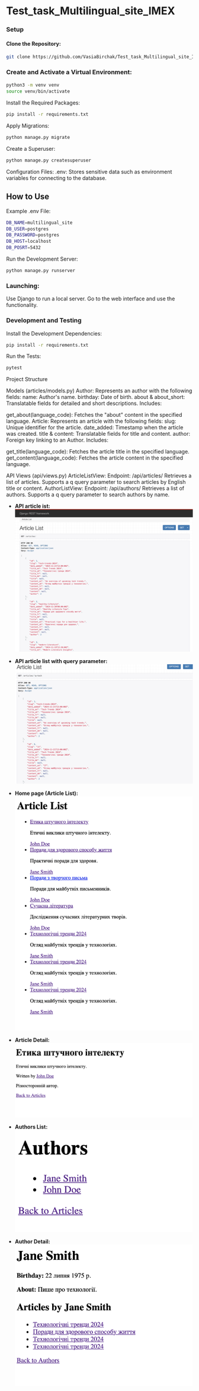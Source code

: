 # Test_task_Multilingual_site_IMEX

### Setup

#### Clone the Repository:

```bash
git clone https://github.com/VasiaBirchak/Test_task_Multilingual_site_IMEX.git
```
### Create and Activate a Virtual Environment:
```bash
python3 -m venv venv
source venv/bin/activate
```
Install the Required Packages:

```bash
pip install -r requirements.txt
```
Apply Migrations:

```bash
python manage.py migrate
```
Create a Superuser:

```bash
python manage.py createsuperuser
```
Configuration Files:
.env: Stores sensitive data such as environment variables for connecting to the database.

## How to Use

Example .env File:

```bash
DB_NAME=multilingual_site
DB_USER=postgres
DB_PASSWORD=postgres
DB_HOST=localhost
DB_POSRT=5432
```
Run the Development Server:
```bash
python manage.py runserver
```


### Launching:
Use Django to run a local server.
Go to the web interface and use the functionality.
### Development and Testing

Install the Development Dependencies:

```bash
pip install -r requirements.txt
```
Run the Tests:

```bash
pytest
```
Project Structure

Models (articles/models.py)
Author: Represents an author with the following fields:
name: Author's name.
birthday: Date of birth.
about & about_short: Translatable fields for detailed and short descriptions.
Includes:

get_about(language_code): Fetches the "about" content in the specified language.
Article: Represents an article with the following fields:
slug: Unique identifier for the article.
date_added: Timestamp when the article was created.
title & content: Translatable fields for title and content.
author: Foreign key linking to an Author.
Includes:

get_title(language_code): Fetches the article title in the specified language.
get_content(language_code): Fetches the article content in the specified language.


API Views (api/views.py)
ArticleListView:
Endpoint: /api/articles/
Retrieves a list of articles.
Supports a q query parameter to search articles by English title or content.
AuthorListView:
Endpoint: /api/authors/
Retrieves a list of authors.
Supports a q query parameter to search authors by name.
 - **API article ist:**
![Article list api](images/article_list_api.png) 

 - **API article list with query parameter:**
![Article list api q](images/article_list_api_q.png) 

- **Home page (Article List):**
![Article List](images/article_list.png)

 - **Article Detail:**
![Article Detail](images/article_detail.png) 

 - **Authors List:**
![Authors](images/authors.png) 

 - **Author Detail:**
![Author Detail](images/author_detail.png) 

